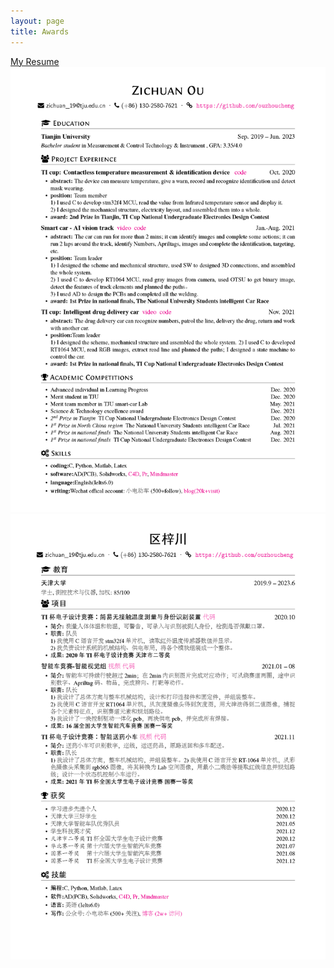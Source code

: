```yaml
---
layout: page
title: Awards
---
```


[My Resume](./img/ZichuanOu-encn.pdf)
![](./img/b_ZichuanOu-encn_1.png)
![](./img/b_ZichuanOu-cnen_2.png)

